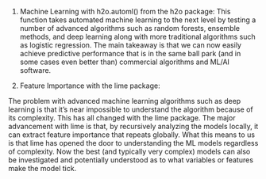 1. Machine Learning with h2o.automl() from the h2o package: 
   This function takes automated machine learning to the next level by testing a number of advanced algorithms such as random forests,
ensemble methods, and deep learning along with more traditional algorithms such as logistic regression. The main takeaway is that we can now easily achieve predictive performance that is in the same ball park (and in some cases even better than) commercial algorithms and ML/AI software.

2. Feature Importance with the lime package:

The problem with advanced machine learning algorithms such as deep learning is that it’s near impossible to understand the algorithm because of its complexity. This has all changed with the lime package. 
The major advancement with lime is that, by recursively analyzing the models locally, it can extract feature importance that repeats globally. What this means to us is that lime has opened the door to understanding the ML models regardless of complexity. 
Now the best (and typically very complex) models can also be investigated and potentially understood as to what variables or features make the model tick.